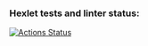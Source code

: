 ### Hexlet tests and linter status:
[![Actions Status](https://github.com/AlexRose7/frontend-project-44/workflows/hexlet-check/badge.svg)](https://github.com/AlexRose7/frontend-project-44/actions)